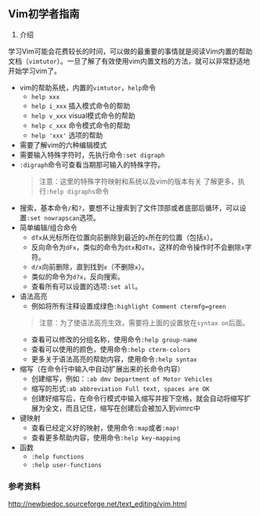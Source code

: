 Vim初学者指南----1.  介绍学习Vim可能会花费较长的时间，可以做的最重要的事情就是阅读Vim内置的帮助文档（`vimtutor`）。一旦了解了有效使用vim内置文档的方法，就可以非常舒适地开始学习vim了。* vim的帮助系统，内置的`vimtutor`，`help`命令  * `help xxx`  * `help i_xxx`  插入模式命令的帮助  * `help v_xxx`  visual模式命令的帮助  * `help c_xxx`  命令模式命令的帮助  * `help 'xxx'`  选项的帮助* 需要了解vim的六种编辑模式* 需要输入特殊字符时，先执行命令`:set digraph`* `:digraph`命令可查看当期那可输入的特殊字符。  > 注意：这里的特殊字符映射和系统以及vim的版本有关  > 了解更多，执行`:help digraphs`命令* 搜索，基本命令`/`和`?`，要想不让搜索到了文件顶部或者底部后循环，可以设置`:set nowrapscan`选项。* 简单编辑/组合命令  * `dfx`从光标所在位置向前删除到最近的`x`所在的位置（包括`x`）。  * 反向命令为`dFx`，类似的命令为`dtx`和`dTx`，这样的命令操作时不会删除`x`字符。  * `d/x`向前删除，直到找到`x`（不删除`x`）。  * 类似的命令为`d?x`，反向搜索。  * 查看所有可以设置的选项`:set all`。* 语法高亮  * 例如将所有注释设置成绿色`:highlight Comment ctermfg=green`  > 注意：为了使语法高亮生效，需要将上面的设置放在`syntax on`后面。  * 查看可以修改的分组名称，使用命令`:help group-name`  * 查看可以使用的颜色，使用命令`:help cterm-colors`  * 更多关于语法高亮的帮助内容，使用命令`:help syntax`* 缩写（在命令行中输入中自动扩展出来的长命令内容）  * 创建缩写，例如：`:ab dmv Department of Motor Vehicles`  * 缩写的形式`:ab abbreviation Full text, spaces are OK`  * 创建好缩写后，在命令行模式中输入缩写并按下空格，就会自动将缩写扩展为全文，而且记住，缩写在创建后会被加入到vimrc中* 键映射  * 查看已经定义好的映射，使用命令`:map`或者`:map!`  * 查看更多帮助内容，使用命令`:help key-mapping`* 函数  * `:help functions`  * `:help user-functions`### 参考资料<http://newbiedoc.sourceforge.net/text_editing/vim.html>